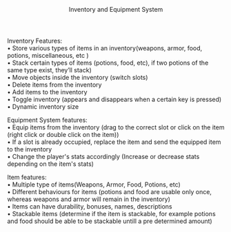 <center><header>Inventory and Equipment System</header></center>

Inventory Features:
<br>•	Store various types of items in an inventory(weapons, armor, food, potions, miscellaneous, etc )
<br>•	Stack certain types of items (potions, food, etc), if two potions of the same type exist, they’ll stack)
<br>•	Move objects inside the inventory (switch slots)
<br>•	Delete items from the inventory
<br>•	Add items to the inventory
<br>•	Toggle inventory (appears and disappears when a certain key is pressed)
<br>•	Dynamic inventory size

Equipment System features:
<br>•	Equip items from the inventory (drag to the correct slot or click on the item (right click or double click on the item))
<br>•	If a slot is already occupied, replace the item and send the equipped item to the inventory
<br>•	Change the player's stats accordingly (Increase or decrease stats depending on the item's stats)

Item features:
<br>•	Multiple type of items(Weapons, Armor, Food, Potions, etc)
<br>•	Different behaviours for items (potions and food are usable only once, whereas weapons and armor will remain in the inventory)
<br>•	Items can have durability, bonuses, names, descriptions
<br>•	Stackable items (determine if the item is stackable, for example potions and food should be able to be stackable untill a pre determined amount)

